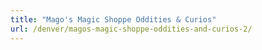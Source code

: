 ```yaml
---
title: "Mago's Magic Shoppe Oddities & Curios"
url: /denver/magos-magic-shoppe-oddities-and-curios-2/
---
```

